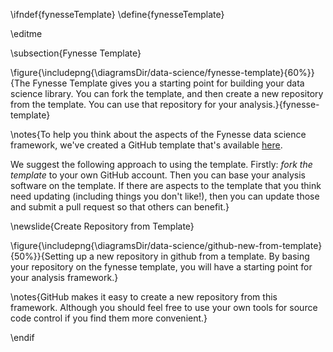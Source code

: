 \ifndef{fynesseTemplate}
\define{fynesseTemplate}

\editme

\subsection{Fynesse Template}

\figure{\includepng{\diagramsDir/data-science/fynesse-template}{60%}}{The Fynesse Template gives you a starting point for building your data science library. You can fork the template, and then create a new repository from the template. You can use that repository for your analysis.}{fynesse-template}

\notes{To help you think about the aspects of the Fynesse data science framework, we've created a GitHub template that's available [here](https://github.com/lawrennd/fynesse_template). 

We suggest the following approach to using the template. Firstly: *fork the template* to your own GitHub account. Then you can base your analysis software on the template. If there are aspects to the template that you think need updating (including things you don't like!), then you can update those and submit a pull request so that others can benefit.}

\newslide{Create Repository from Template}

\figure{\includepng{\diagramsDir/data-science/github-new-from-template}{50%}}{Setting up a new repository in github from a template. By basing your repository on the fynesse template, you will have a starting point for your analysis framework.}

\notes{GitHub makes it easy to create a new repository from this framework. Although you should feel free to use your own tools for source code control if you find them more convenient.}

\endif
